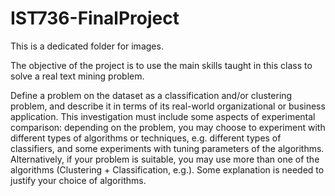 # IST736-FinalProject

This is a dedicated folder for images.

The objective of the project is to use the main skills taught in this class to solve a real text mining problem.

Define a problem on the dataset as a classification and/or clustering problem, and 
describe it in terms of its real-world organizational or business application. 
This investigation must include some aspects of experimental comparison: depending on 
the problem, you may choose to experiment with different types of algorithms or 
techniques, e.g. different types of classifiers, and some experiments with tuning parameters 
of the algorithms. Alternatively, if your problem is suitable, you may use more than one of the algorithms 
(Clustering + Classification, e.g.). Some explanation is needed to justify your choice of algorithms.
